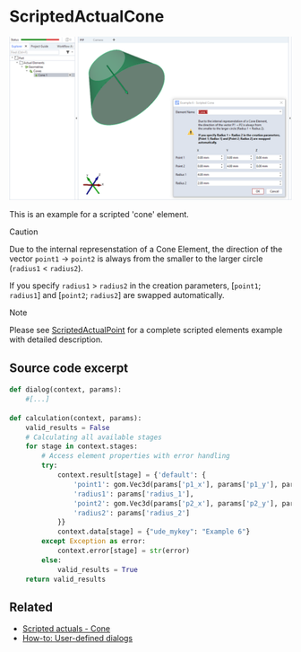 # ScriptedActualCone

![Scripted cone element example](scripted_actual_cone.png)

This is an example for a scripted 'cone' element. 

> [!CAUTION]
> Due to the internal represenstation of a Cone Element, the direction of the vector `point1` -> `point2` is always from the smaller to the larger circle (`radius1` < `radius2`).

If you specify `radius1` > `radius2` in the creation parameters, [`point1`; `radius1`] and [`point2`; `radius2`] are swapped automatically.

> [!NOTE]
> Please see [ScriptedActualPoint](https://github.com/ZEISS/zeiss-inspect-app-examples/blob/dev/AppExamples/scripted_actuals/ScriptedActualPoint/doc/Documentation.md) for a complete scripted elements example with detailed description.

## Source code excerpt

```python
def dialog(context, params):
    #[...]

def calculation(context, params):
    valid_results = False
    # Calculating all available stages
    for stage in context.stages:
        # Access element properties with error handling
        try:
            context.result[stage] = {'default': {
                'point1': gom.Vec3d(params['p1_x'], params['p1_y'], params['p1_z']),
                'radius1': params['radius_1'],
                'point2': gom.Vec3d(params['p2_x'], params['p2_y'], params['p2_z']),
                'radius2': params['radius_2']
            }}
            context.data[stage] = {"ude_mykey": "Example 6"}
        except Exception as error:
            context.error[stage] = str(error)
        else:
            valid_results = True
    return valid_results
```

## Related

* [Scripted actuals - Cone](https://zeissiqs.github.io/zeiss-inspect-addon-api/2025/python_api/scripted_elements_api.md#cone)
* [How-to: User-defined dialogs](https://zeissiqs.github.io/zeiss-inspect-addon-api/2025/howtos/python_api_introduction/user_defined_dialogs.md)
